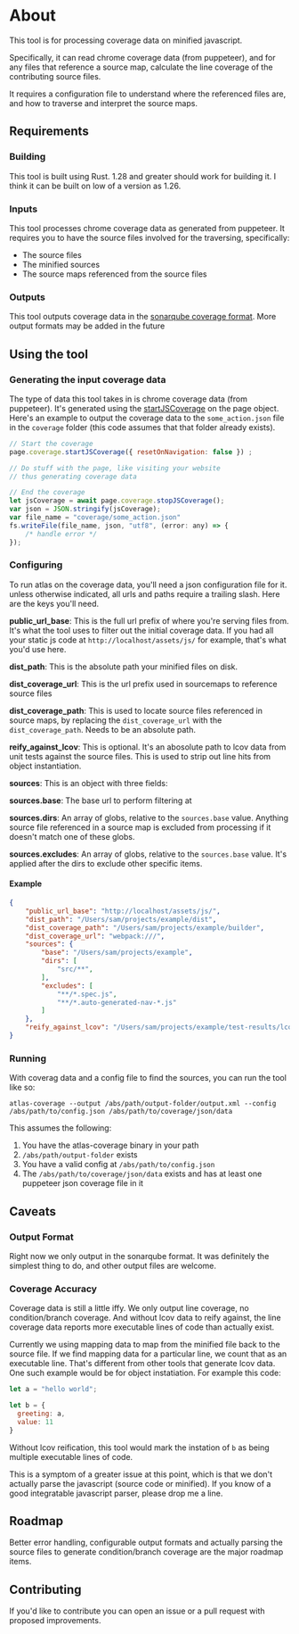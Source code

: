 # About
This tool is for processing coverage data on minified javascript.

Specifically, it can read chrome coverage data (from puppeteer), and for any files that reference a source map, calculate the line coverage of the contributing source files.

It requires a configuration file to understand where the referenced files are, and how to traverse and interpret the source maps.

## Requirements

### Building
This tool is built using Rust. 1.28 and greater should work for building it. I think it can be built on low of a version as 1.26.

### Inputs
This tool processes chrome coverage data as generated from puppeteer. It requires you to have the source files involved for the traversing, specifically:
 * The source files
 * The minified sources
 * The source maps referenced from the source files
 
### Outputs
This tool outputs coverage data in the [sonarqube coverage format](https://docs.sonarqube.org/display/SONAR/Generic+Test+Data). More output formats may be added in the future

## Using the tool 

### Generating the input coverage data
The type of data this tool takes in is chrome coverage data (from puppeteer). It's generated using the [startJSCoverage](https://github.com/GoogleChrome/puppeteer/blob/master/docs/api.md#coveragestartjscoverageoptions) on the page object. Here's an example to output the coverage data to the `some_action.json` file in the `coverage` folder (this code assumes that that folder already exists).

```js
// Start the coverage
page.coverage.startJSCoverage({ resetOnNavigation: false }) ;

// Do stuff with the page, like visiting your website
// thus generating coverage data

// End the coverage
let jsCoverage = await page.coverage.stopJSCoverage();
var json = JSON.stringify(jsCoverage);
var file_name = "coverage/some_action.json"
fs.writeFile(file_name, json, "utf8", (error: any) => {
    /* handle error */
});
```

### Configuring 

To run atlas on the coverage data, you'll need a json configuration file for it. unless otherwise indicated, all urls and paths require a trailing slash. Here are the keys you'll need.

**public_url_base**: This is the full url prefix of where you're serving files from. It's what the tool uses to filter out the initial coverage data. If you had all your static js code at `http://localhost/assets/js/` for example, that's what you'd use here. 

**dist_path**: This is the absolute path your minified files on disk.

**dist_coverage_url**: This is the url prefix used in sourcemaps to reference source files

**dist_coverage_path**: This is used to locate source files referenced in source maps, by replacing the `dist_coverage_url` with the `dist_coverage_path`. Needs to be an absolute path.

**reify_against_lcov**: This is optional. It's an abosolute path to lcov data from unit tests against the source files. This is used to strip out line hits from object instantiation.

**sources**: This is an object with three fields:

**sources.base**: The base url to perform filtering at

**sources.dirs**: An array of globs, relative to the `sources.base` value. Anything source file referenced in a source map is excluded from processing if it doesn't match one of these globs.

**sources.excludes**: An array of globs, relative to the `sources.base` value. It's applied after the dirs to exclude other specific items.

#### Example
```json
{
    "public_url_base": "http://localhost/assets/js/",
    "dist_path": "/Users/sam/projects/example/dist",
    "dist_coverage_path": "/Users/sam/projects/example/builder",
    "dist_coverage_url": "webpack:///",
    "sources": {
        "base": "/Users/sam/projects/example",
        "dirs": [
            "src/**",
        ],
        "excludes": [
            "**/*.spec.js",
            "**/*.auto-generated-nav-*.js"
        ]
    },
    "reify_against_lcov": "/Users/sam/projects/example/test-results/lcov/coverage/lcov.info"
}
```

### Running

With coverag data and a config file to find the sources, you can run the tool like so:

`atlas-coverage --output /abs/path/output-folder/output.xml --config /abs/path/to/config.json /abs/path/to/coverage/json/data`

This assumes the following:
1) You have the atlas-coverage binary in your path
2) `/abs/path/output-folder` exists
3) You have a valid config at `/abs/path/to/config.json`
4) The `/abs/path/to/coverage/json/data` exists and has at least one puppeteer json coverage file in it

## Caveats

### Output Format
Right now we only output in the sonarqube format. It was definitely the simplest thing to do, and other output files are welcome.

### Coverage Accuracy
Coverage data is still a little iffy. We only output line coverage, no condition/branch coverage. And without lcov data to reify against, the line coverage data reports more executable lines of code than actually exist.

Currently we using mapping data to map from the minified file back to the source file. If we find mapping data for a particular line, we count that as an executable line. That's different from other tools that generate lcov data. One such example would be for object instatiation. For example this code:

```js
let a = "hello world";

let b = {
  greeting: a,
  value: 11
}
```

Without lcov reification, this tool would mark the instation of `b` as being multiple executable lines of code.

This is a symptom of a greater issue at this point, which is that we don't actually parse the javascript (source code or minified). If you know of a good integratable javascript parser, please drop me a line.

## Roadmap

Better error handling, configurable output formats and actually parsing the source files to generate condition/branch coverage are the major roadmap items.

## Contributing

If you'd like to contribute you can open an issue or a pull request with proposed improvements.
